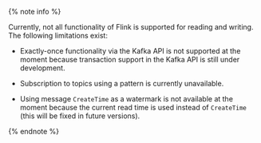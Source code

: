 {% note info %}

Currently, not all functionality of Flink is supported for reading and writing. The following limitations exist:

- Exactly-once functionality via the Kafka API is not supported at the moment because transaction support in the Kafka API is still under development.

- Subscription to topics using a pattern is currently unavailable.

- Using message `CreateTime` as a watermark is not available at the moment because the current read time is used instead of `CreateTime` (this will be fixed in future versions).

{% endnote %}